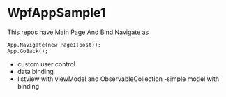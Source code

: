 # WpfAppSample1
This repos have Main Page And Bind Navigate as 
```
App.Navigate(new Page1(post));
App.GoBack();
```

- custom user control
- data binding
- listview with viewModel and ObservableCollection
 -simple model with binding
